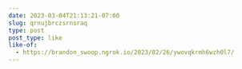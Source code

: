 ```yaml
---
date: 2023-03-04T21:13:21-07:00
slug: qrnujbrczsrnsraq
type: post
post_type: like
like-of:
  - https://brandon_swoop.ngrok.io/2023/02/26/ywovqkrmh6wzh0l7/
---
```

